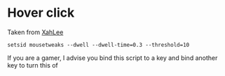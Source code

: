 # Hover click

Taken from [XahLee](http://xahlee.info/linux/linux_mouse_hover_click.html)

`setsid mousetweaks --dwell --dwell-time=0.3 --threshold=10` 

If you are a gamer, I advise you bind this script to a key and bind another key to turn this of
 
